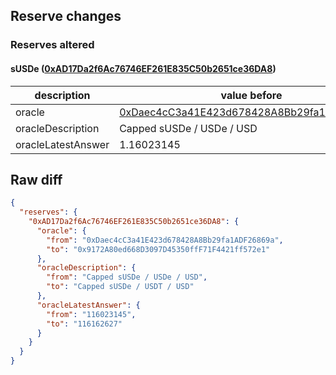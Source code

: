 ## Reserve changes

### Reserves altered

#### sUSDe ([0xAD17Da2f6Ac76746EF261E835C50b2651ce36DA8](https://era.zksync.network//address/0xAD17Da2f6Ac76746EF261E835C50b2651ce36DA8))

| description | value before | value after |
| --- | --- | --- |
| oracle | [0xDaec4cC3a41E423d678428A8Bb29fa1ADF26869a](https://era.zksync.network//address/0xDaec4cC3a41E423d678428A8Bb29fa1ADF26869a) | [0x9172A80ed668D3097D45350ffF71F4421ff572e1](https://era.zksync.network//address/0x9172A80ed668D3097D45350ffF71F4421ff572e1) |
| oracleDescription | Capped sUSDe / USDe / USD | Capped sUSDe / USDT / USD |
| oracleLatestAnswer | 1.16023145 | 1.16162627 |


## Raw diff

```json
{
  "reserves": {
    "0xAD17Da2f6Ac76746EF261E835C50b2651ce36DA8": {
      "oracle": {
        "from": "0xDaec4cC3a41E423d678428A8Bb29fa1ADF26869a",
        "to": "0x9172A80ed668D3097D45350ffF71F4421ff572e1"
      },
      "oracleDescription": {
        "from": "Capped sUSDe / USDe / USD",
        "to": "Capped sUSDe / USDT / USD"
      },
      "oracleLatestAnswer": {
        "from": "116023145",
        "to": "116162627"
      }
    }
  }
}
```